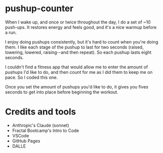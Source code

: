 # pushup-counter

When I wake up, and once or twice throughout the day, I do a set of ~10 push-ups. It restores energy and feels good, and it's a nice warmup before a run.

I enjoy doing pushups consistently, but it's hard to count when you're doing them. I like each stage of the pushup to last for two seconds (raised, lowering, lowered, raising--and then repeat). So each pushup lasts eight seconds. 

I couldn't find a fitness app that would allow me to enter the amount of pushups I'd like to do, and then count for me as I did them to keep me on pace. So I coded this one.

Once you set the amount of pushups you'd like to do, it gives you fives seconds to get into place before beginning the workout. 

# Credits and tools
* Anthropic's Claude (sonnet)
* Fractal Bootcamp's Intro to Code
* VSCode
* GitHub Pages
* DALLE